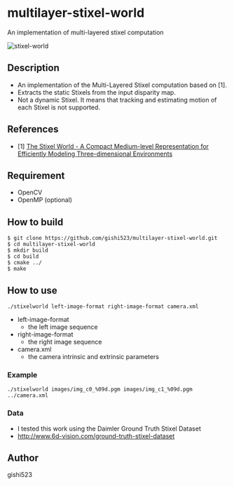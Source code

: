 # multilayer-stixel-world
An implementation of multi-layered stixel computation

![stixel-world](![stixel-world](https://github.com/gishi523/multilayer-stixel-world/wiki/images/multilayer-stixel-world.png))

## Description
- An implementation of the Multi-Layered Stixel computation based on [1].
- Extracts the static Stixels from the input disparity map.
- Not a dynamic Stixel. It means that tracking and estimating motion of each Stixel is not supported.

## References
- [1] [The Stixel World - A Compact Medium-level Representation for Efficiently Modeling Three-dimensional Environments](https://www.mydlt.de/david/page/publications.html)

## Requirement
- OpenCV
- OpenMP (optional)

## How to build
```
$ git clone https://github.com/gishi523/multilayer-stixel-world.git
$ cd multilayer-stixel-world
$ mkdir build
$ cd build
$ cmake ../
$ make
```

## How to use
```
./stixelworld left-image-format right-image-format camera.xml
```
- left-image-format
    - the left image sequence
- right-image-format
    - the right image sequence
- camera.xml
    - the camera intrinsic and extrinsic parameters

### Example
 ```
./stixelworld images/img_c0_%09d.pgm images/img_c1_%09d.pgm ../camera.xml
```

### Data
- I tested this work using the Daimler Ground Truth Stixel Dataset
- http://www.6d-vision.com/ground-truth-stixel-dataset

## Author
gishi523
